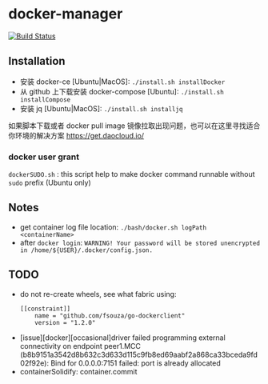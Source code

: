 # docker-manager
[![Build Status](https://travis-ci.com/davidkhala/docker-manager.svg?branch=master)](https://travis-ci.com/davidkhala/docker-manager)

## Installation

- 安装 docker-ce [Ubuntu|MacOS]: `./install.sh installDocker`
- 从 github 上下载安装 docker-compose [Ubuntu]: `./install.sh installCompose`
- 安装 jq [Ubuntu|MacOS]: `./install.sh installjq`

如果脚本下载或者 docker pull image 镜像拉取出现问题，也可以在这里寻找适合你环境的解决方案
https://get.daocloud.io/

### docker user grant

`dockerSUDO.sh` :
this script help to make docker command runnable without `sudo` prefix (Ubuntu only)

## Notes

- get container log file location: `./bash/docker.sh logPath <containerName>`
- after `docker login`: `WARNING! Your password will be stored unencrypted in /home/${USER}/.docker/config.json.`

## TODO

- do not re-create wheels, see what fabric using:
  ```
  [[constraint]]
      name = "github.com/fsouza/go-dockerclient"
      version = "1.2.0"
  ```
- [issue][docker][occasional]driver failed programming external connectivity on endpoint peer1.MCC (b8b9151a3542d8b632c3d633d115c9fb8ed69aabf2a868ca33bceda9fd02f92e): Bind for 0.0.0.0:7151 failed: port is already allocated
- containerSolidify: container.commit
